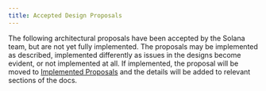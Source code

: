 ```yaml
---
title: Accepted Design Proposals
---
```


The following architectural proposals have been accepted by the Solana team, but are not yet fully implemented. The proposals may be implemented as described, implemented differently as issues in the designs become evident, or not implemented at all. If implemented, the proposal will be moved to [Implemented Proposals](../implemented-proposals/implemented-proposals.md) and the details will be added to relevant sections of the docs.
